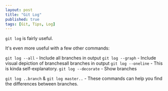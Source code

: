 ```yaml
---
layout: post
title: "Git Log"
published: true
tags: [Git, Tips, Log]
---
```


`git log` is fairly useful.

It's even more useful with a few other commands:

`git log --all`    - Include all branches in output
`git log --graph`    - Include visual depiction of branchesall branches in output
`git log --oneline`    - This is kinda self-explanatory.
`git log --decorate`    - Show branches

`git log ..branch` & `git log master..`   - These commands can help you find the differences between branches.
